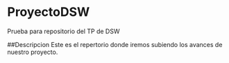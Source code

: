 # ProyectoDSW
Prueba para repositorio del TP de DSW

##Descripcion
Este es el repertorio donde iremos subiendo los avances de nuestro proyecto.
